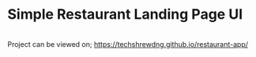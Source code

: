 # Simple Restaurant Landing Page UI
<br>Project can be viewed on; https://techshrewdng.github.io/restaurant-app/

